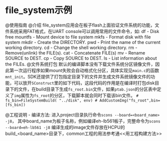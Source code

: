 # file_system示例
@使用指南
    @介绍
        file_system应用会在板子flash上面验证文件系统的功能，文件系统采用FAT格式，在UART console可以调用常用的文件命令，如:
        df               - Disk free
        mountfs          - Mount device to file system
        mkfs             - Format disk with file system
        mkdir            - Create the DIRECTORY.
        pwd              - Print the name of the current working directory.
        cd               - Change the shell working directory.
        rm               - Remove(unlink) the FILE(s).
        cat              - Concatenate FILE(s)
        mv               - Rename SOURCE to DEST.
        cp               - Copy SOURCE to DEST.
        ls               - List information about the FILEs.
   @文件系统打包
      默认的编译脚本没有下载文件系统分区镜像文件，因此第一次运行程序如果mount失败会自动格式化分区，具体实现见`main.c`的函数`mnt_init`。SDK还提供了打包指定目录下的文件并生成文件系统镜像文件的功能，可以放开`SConstruct`里的如下代码，这段代码的作用是在编译时打包disk目录下的文件，在build目录下生成`fs_root.bin`文件，如果`ptab.json`的分区表中定义了`img`属性为`fs_root`的分区，下载脚本就会同时下载该bin文件。
      ```
      # fs_bin=FileSystemBuild( "../disk", env)
      # AddCustomImg("fs_root",bin=[fs_bin])
      ```
      
 @工程说明
        - 编译方法: 进入project目录执行命令`scons --board=<board_name> -j8`， 其中board_name为板子名称，例如编译eh-lb561板子，完整命令为`scons --board=eh-lb561 -j8`
          编译生成的image文件存放在HCPU的build_<board_name>目录下，common工程的用法参考通<<用工程构建方法>>